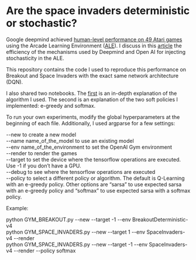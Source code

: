 # Are the space invaders deterministic or stochastic?

Google deepmind achieved [human-level performance on 49 Atari games](https://www.nature.com/articles/nature14236) using the Arcade Learning Environment ([ALE](https://arxiv.org/abs/1207.4708)). I discuss in this [article](https://medium.com/@nicolasmaquaire/are-the-space-invaders-deterministic-or-stochastic-595a30becae2) the efficiency of the mechanisms used by Deepmind and Open AI for injecting stochasticity in the ALE.<br>

This repository contains the code I used to reproduce this performance on Breakout and Space Invaders with the exact same network architecture (DQN).<br>

I also shared two notebooks. The [first](https://github.com/NicMaq/Reinforcement-Learning/blob/master/Breakout_explained.ipynb) is an in-depth explanation of the algorithm I used. The second is an explanation of the two soft policies I implemented: e-greedy and softmax. <br>

To run your own experiments, modify the global hyperparameters at the beginning of each file. Additionally, I used argparse for a few settings: <br>

--new to create a new model <br>
--name name_of_the_model to use an existing model<br>
--env name_of_the_environment to set the OpenAI Gym environment<br>
--render to render the games<br>
--target to set the device where the tensorflow operations are executed. Use -1 if you don’t have a GPU.<br>
--debug to see where the tensorflow operations are executed<br>
--policy to select a different policy or algorithm. The default is Q-Learning with an e-greedy policy. Other options are “sarsa” to use expected sarsa with an e-greedy policy and “softmax” to use expected sarsa with a softmax policy.<br>

Example: <br>

python GYM_BREAKOUT.py --new --target -1 --env BreakoutDeterministic-v4<br>
python GYM_SPACE_INVADERS.py --new --target 1 --env SpaceInvaders-v4 --render<br>
python GYM_SPACE_INVADERS.py --new --target -1 --env SpaceInvaders-v4 --render --policy softmax<br>


